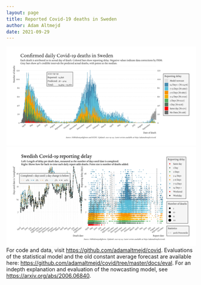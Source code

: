 ```yaml
---
layout: page
title: Reported Covid-19 deaths in Sweden
author: Adam Altmejd
date: 2021-09-29
---
```


![Graph of Swedish Covid-19 deaths with reporting delay.](deaths_lag_sweden_2021-09-29.png "Swedish Covid-19 deaths.")
![Graph of Swedish Covid-19 reporting delay in daily deaths.](lag_trend_sweden_2021-09-29.png "Trend in Swedish Covid-19 mortality reporting delay.")
For code and data, visit <https://github.com/adamaltmejd/covid>.
Evaluations of the statistical model and the old constant average forecast are available here: <https://github.com/adamaltmejd/covid/tree/master/docs/eval>.
For an indepth explanation and evaluation of the nowcasting model, see <https://arxiv.org/abs/2006.06840>.
